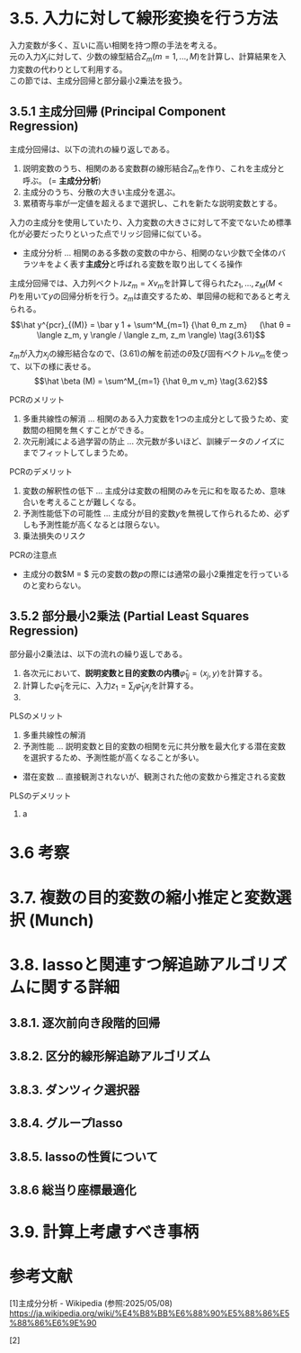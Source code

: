 # 3.5. 入力に対して線形変換を行う方法
入力変数が多く、互いに高い相関を持つ際の手法を考える。\
元の入力$X_j$に対して、少数の線型結合$Z_m (m = 1, ..., M)$を計算し、計算結果を入力変数の代わりとして利用する。\
この節では、主成分回帰と部分最小2乗法を扱う。

## 3.5.1 主成分回帰 (Principal Component Regression)
主成分回帰は、以下の流れの繰り返しである。
1. 説明変数のうち、相関のある変数群の線形結合$Z_m$を作り、これを主成分と呼ぶ。 (= **主成分分析**)
2. 主成分のうち、分散の大きい主成分を選ぶ。
3. 累積寄与率が一定値を超えるまで選択し、これを新たな説明変数とする。

入力の主成分を使用していたり、入力変数の大きさに対して不変でないため標準化が必要だったりといった点でリッジ回帰に似ている。
- 主成分分析 ... 相関のある多数の変数の中から、相関のない少数で全体のバラツキをよく表す**主成分**と呼ばれる変数を取り出してくる操作

主成分回帰では、入力列ベクトル$z_m = X v_m$を計算して得られた$z_1, ..., z_M (M<P)$を用いて$y$の回帰分析を行う。$z_m$は直交するため、単回帰の総和であると考えられる。
$$\hat y^{pcr}_{(M)} = \bar y 1 + \sum^M_{m=1} {\hat θ_m z_m} 　 (\hat θ = \langle z_m, y \rangle / \langle z_m, z_m \rangle) \tag{3.61}$$

$z_m$が入力$x_j$の線形結合なので、(3.61)の解を前述の$\hat θ$及び固有ベクトル$v_m$を使って、以下の様に表せる。
$$\hat \beta (M) = \sum^M_{m=1} {\hat θ_m v_m} \tag{3.62}$$

PCRのメリット
1. 多重共線性の解消 ... 相関のある入力変数を1つの主成分として扱うため、変数間の相関を無くすことができる。
2. 次元削減による過学習の防止 ... 次元数が多いほど、訓練データのノイズにまでフィットしてしまうため。

PCRのデメリット
1. 変数の解釈性の低下 ... 主成分は変数の相関のみを元に和を取るため、意味合いを考えることが難しくなる。
2. 予測性能低下の可能性 ... 主成分が目的変数$y$を無視して作られるため、必ずしも予測性能が高くなるとは限らない。
3. 乗法損失のリスク

PCRの注意点
- 主成分の数$M = $ 元の変数の数$p$の際には通常の最小2乗推定を行っているのと変わらない。

## 3.5.2 部分最小2乗法 (Partial Least Squares Regression)
部分最小2乗法は、以下の流れの繰り返しである。
1. 各次元において、**説明変数と目的変数の内積**$\hat \varphi_{1j} = \langle x_j, y \rangle$を計算する。
2. 計算した$\hat \varphi_{1j}$を元に、入力$z_1 = \sum_j \hat \varphi_{1j} x_j$を計算する。
3. 

PLSのメリット
1. 多重共線性の解消
2. 予測性能 ... 説明変数と目的変数の相関を元に共分散を最大化する潜在変数を選択するため、予測性能が高くなることが多い。

- 潜在変数 ... 直接観測されないが、観測された他の変数から推定される変数

PLSのデメリット
1. a

# 3.6 考察

# 3.7. 複数の目的変数の縮小推定と変数選択 (Munch)

# 3.8. lassoと関連すつ解追跡アルゴリズムに関する詳細

## 3.8.1. 逐次前向き段階的回帰

## 3.8.2. 区分的線形解追跡アルゴリズム

## 3.8.3. ダンツィク選択器

## 3.8.4. グループlasso

## 3.8.5. lassoの性質について

## 3.8.6 総当り座標最適化

# 3.9. 計算上考慮すべき事柄

# 参考文献
[1]主成分分析 - Wikipedia (参照:2025/05/08)
https://ja.wikipedia.org/wiki/%E4%B8%BB%E6%88%90%E5%88%86%E5%88%86%E6%9E%90

[2]